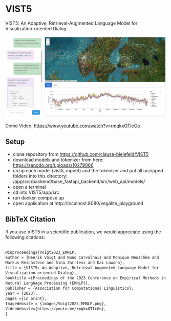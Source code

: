 # VIST5
VIST5: An Adaptive, Retrieval-Augmented Language Model for Visualization-oriented Dialog

![VIST5 Example](./materials/vist5_example.png)

Demo Video: https://www.youtube.com/watch?v=rmqkxOTIcGo

## Setup

- clone repository from https://github.com/clause-bielefeld/VIST5
- download models and tokenizer from here: https://zenodo.org/uploads/10279066
- unzip each model (vist5, mpnet) and the tokenizer and put all unzipped folders into this directory: /app/src/backend/base_fastapi_backend/src/web_api/models/
- open a terminal
- cd into VIST5/app/src
- run docker-compose up
- open application at http://localhost:8080/vegalite_playground

## BibTeX Citation

If you use VIST5 in a scientific publication, we would appreciate using the following citations:

```

@inproceedings{Voigt2023_EMNLP,
author = {Henrik Voigt and Nuno Carvalhais and Monique Meuschke and Markus Reichstein and Sina Zarriess and Kai Lawonn},
title = {VIST5: An Adaptive, Retrieval-Augmented Language Model for Visualization-oriented Dialog},
booktitle ={Proceedings of the 2023 Conference on Empirical Methods in Natural Language Processing (EMNLP)},
publisher = {Association for Computational Linguistics},
year = {2023},
pages ={in print},
ImageWebsite = {images/Voigt2023_EMNLP.png},
VideoWebsite={https://youtu.be/rmqkxOTIcGo},
}

```
